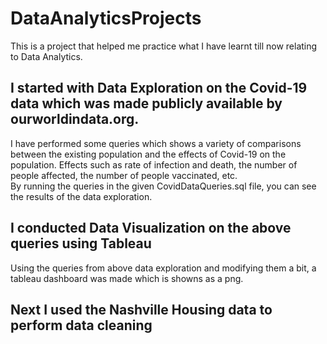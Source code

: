 # DataAnalyticsProjects

This is a project that helped me practice what I have learnt till now relating to Data Analytics. <br>
## I started with Data Exploration on the Covid-19 data which was made publicly available by ourworldindata.org. <br>
I have performed some queries which shows a variety of comparisons between the existing population and the effects of Covid-19 on the population. Effects such as rate of infection and death, the number of people affected, the number of people vaccinated, etc. <br>
By running the queries in the given CovidDataQueries.sql file, you can see the results of the data exploration. <br>

## I conducted Data Visualization on the above queries using Tableau <br>
Using the queries from above data exploration and modifying them a bit, a tableau dashboard was made which is showns as a png.<br>

## Next I used the Nashville Housing data to perform data cleaning 

